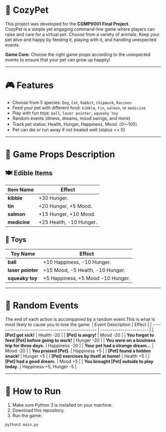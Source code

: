 # 🐾 CozyPet
This project was developed for the **COMP9001 Final Project**.  
CozyPet is a simple yet engaging command-line game where players can raise and care for a virtual pet. Choose from a variety of animals. Keep your pet alive and happy by feeding it, playing with it, and handling unexpected events.

**Game Core**: Choose the right game props according to the unexpected events to ensure that your pet can grow up happily!

---

# 🎮 Features

- Choose from 5 species: `Dog`, `Cat`, `Rabbit`, `Chipmunk`, `Raccoon`
- Feed your pet with different food: `kibble`, `tin`, `salmon`, or `medicine`
- Play with fun toys: `ball`, `laser pointer`, `squeaky toy`
- Random events (illness, dreams, mood swings, and more)
- Track pet status: Health, Hunger, Happiness, Mood（0～100）
- Pet can die or run away if not treated well (status <= 0)

---

# 📖 Game Props Description
## 🍽️ Edible Items
| Item Name    | Effect                   |
| ------------ | ------------------------ |
| **kibble**   | +30 Hunger.              |
| **tin**      | +20 Hunger, +5 Mood.     |
| **salmon**   | +15 Hunger, +10 Mood.    |
| **medicine** | +25 Health, -10 Hunger.  |

## 🧸 Toys
| Toy Name          | Effect                             |
| ----------------- | -----------------------------------|
| **ball**          | +10 Happiness, -10 Hunger.         |
| **laser pointer** | +15 Mood, -5 Health, -10 Hunger.   |
| **squeaky toy**   | +5 Happiness, +5 Mood -10 Hunger.  |


---

# 🎲 Random Events
The end of each action is accompanied by a random event.This is what is most likely to cause you to lose the game.
|  Event Description                                 | Effect                   |
| -------------------------------------------------- | ------------------------ |
| **[Pet] got sick!**                                | Health -20               |
| **[Pet] is angry!**                                | Mood -20                 |
| **You forgot to feed [Pet] before going to work!** | Hunger -20               |
| **You were on a business trip for three days.**    | Happiness -20            |
| **Your pet had a strange dream...**                | Mood -20                 |
| **You praised [Pet].**                             | Happiness +5             |
| **[Pet] found a hidden snack!**                    | Hunger +5                |
| **[Pet] exercises by itself at home!**             | Health +5                |
| **[Pet] had a good dream.**                        | Mood +5                  |
| **You brought [Pet] outside to play today.**       | Happiness +5, Hunger -5  |


---

# 🚀 How to Run

1. Make sure Python 3 is installed on your machine.
2. Download this repository.
3. Run the game:

```bash
python3 main.py
